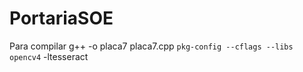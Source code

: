 # PortariaSOE
Para compilar
g++ -o placa7 placa7.cpp `pkg-config --cflags --libs opencv4` -ltesseract
